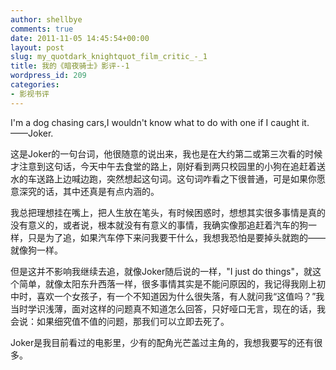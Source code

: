 ```yaml
---
author: shellbye
comments: true
date: 2011-11-05 14:45:54+00:00
layout: post
slug: my_quotdark_knightquot_film_critic_-_1
title: 我的《暗夜骑士》影评--1
wordpress_id: 209
categories:
- 影视书评
---
```


I'm a dog chasing cars,I wouldn't know what to do with one if I caught it. ——Joker.  
  
这是Joker的一句台词，他很随意的说出来，我也是在大约第二或第三次看的时候才注意到这句话，今天中午去食堂的路上，刚好看到两只校园里的小狗在追赶着送水的车送路上边喊边跑，突然想起这句词。这句词咋看之下很普通，可是如果你愿意深究的话，其中还真是有点内涵的。  
  
我总把理想挂在嘴上，把人生放在笔头，有时候困惑时，想想其实很多事情是真的没有意义的，或者说，根本就没有有意义的事情，我确实像那追赶着汽车的狗一样，只是为了追，如果汽车停下来问我要干什么，我想我恐怕是要掉头就跑的——就像狗一样。  
  
但是这并不影响我继续去追，就像Joker随后说的一样，"I just do things"，就这个简单，就像太阳东升西落一样，很多事情其实是不能问原因的，我记得我刚上初中时，喜欢一个女孩子，有一个不知道因为什么很失落，有人就问我“这值吗？”我当时学识浅薄，面对这样的问题真不知道怎么回答，只好哑口无言，现在的话，我会说：如果细究值不值的问题，那我们可以立即去死了。  
  
Joker是我目前看过的电影里，少有的配角光芒盖过主角的，我想我要写的还有很多。
